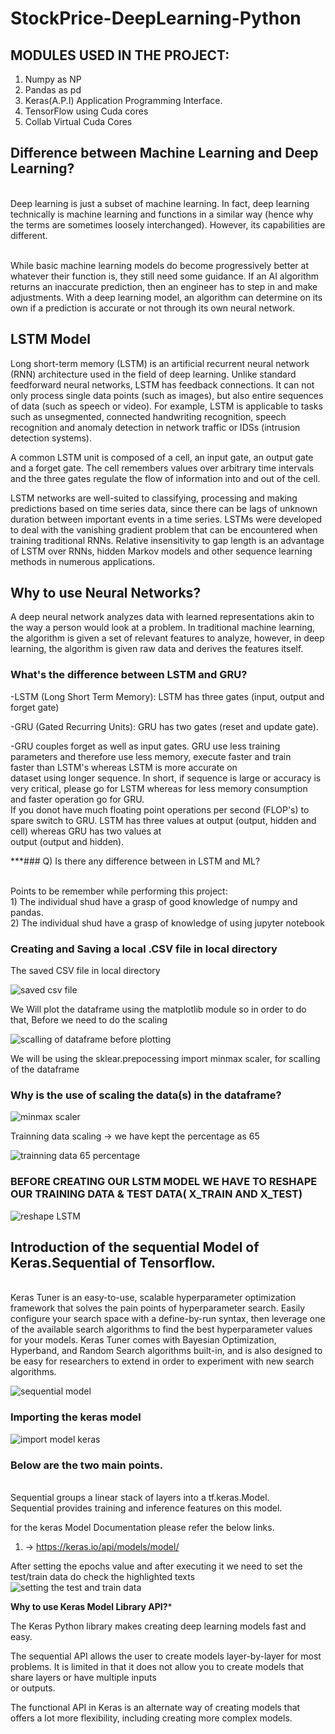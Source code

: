 # StockPrice-DeepLearning-Python


## MODULES USED IN THE PROJECT:
1) Numpy as NP
2) Pandas as pd
3) Keras(A.P.I) Application Programming Interface.
4) TensorFlow using Cuda cores
5) Collab Virtual Cuda Cores

## Difference between Machine Learning and Deep Learning?

</br> Deep learning is just a subset of machine learning. In fact, deep learning technically is machine learning and functions in a similar way (hence why the terms are sometimes loosely interchanged). However, its capabilities are different.

</br> While basic machine learning models do become progressively better at whatever their function is, they still need some guidance. If an AI algorithm returns an inaccurate prediction, then an engineer has to step in and make adjustments. With a deep learning model, an algorithm can determine on its own if a prediction is accurate or not through its own neural network.

## LSTM Model
Long short-term memory (LSTM) is an artificial recurrent neural network (RNN) architecture used in the field of deep learning. Unlike standard feedforward neural networks, LSTM has feedback connections. It can not only process single data points (such as images), but also entire sequences of data (such as speech or video). For example, LSTM is applicable to tasks such as unsegmented, connected handwriting recognition, speech recognition and anomaly detection in network traffic or IDSs (intrusion detection systems).

A common LSTM unit is composed of a cell, an input gate, an output gate and a forget gate. The cell remembers values over arbitrary time intervals and the three gates regulate the flow of information into and out of the cell.

LSTM networks are well-suited to classifying, processing and making predictions based on time series data, since there can be lags of unknown duration between important events in a time series. LSTMs were developed to deal with the vanishing gradient problem that can be encountered when training traditional RNNs. Relative insensitivity to gap length is an advantage of LSTM over RNNs, hidden Markov models and other sequence learning methods in numerous applications.

## Why to use Neural Networks?

A deep neural network analyzes data with learned representations akin to the way a person would look at a problem. In traditional machine learning, the algorithm is given a set of relevant features to analyze, however, in deep learning, the algorithm is given raw data and derives the features itself.

### What's the difference between LSTM and GRU?

-LSTM (Long Short Term Memory): LSTM has three gates (input, output and forget gate)

-GRU (Gated Recurring Units): GRU has two gates (reset and update gate).

-GRU couples forget as well as input gates. GRU use less training parameters and therefore use less memory, execute faster and train </br> faster than LSTM's whereas LSTM is more accurate on </br> dataset using longer sequence. In short, if sequence is large or accuracy is very critical, please go for LSTM whereas for less memory consumption and faster operation go for GRU. </br> If you donot have much floating point operations per second (FLOP's) to spare switch to GRU. LSTM has three values at output (output, hidden and cell) whereas GRU has two values at </br> output (output and hidden).



***### Q) Is there any difference between in LSTM and ML?

</br>Points to be remember while performing this project:
</br> 1) The individual shud have a grasp of good knowledge of numpy and pandas.
</br> 2) The individual shud have a grasp of knowledge of using jupyter notebook




### Creating and Saving a local .CSV file in local directory
The saved CSV file in local directory

![saved csv file](https://user-images.githubusercontent.com/40432616/84531290-0265fe80-ad02-11ea-8ec8-a42e83f25711.PNG)


We Will plot the dataframe using the matplotlib module so in order to do that, Before we need to do the scaling



![scalling of dataframe before plotting](https://user-images.githubusercontent.com/40432616/84531802-c1221e80-ad02-11ea-9424-fcb068d9c034.PNG)


We will be using the sklear.prepocessing import minmax scaler, for scalling of the dataframe

### Why is the use of scaling the data(s) in the dataframe?

![minmax scaler](https://user-images.githubusercontent.com/40432616/84535029-9a66e680-ad08-11ea-9759-9a7d02647e2c.PNG)


Trainning data scaling -> we have kept the percentage as 65

![trainning data 65 percentage](https://user-images.githubusercontent.com/40432616/84535741-0138cf80-ad0a-11ea-8834-c104881a924b.PNG)


### BEFORE CREATING OUR LSTM MODEL WE HAVE TO RESHAPE OUR TRAINING DATA & TEST DATA( X_TRAIN AND X_TEST)

![reshape LSTM](https://user-images.githubusercontent.com/40432616/84751763-8eb24300-afda-11ea-89f3-ac9b34a003d4.png)



## Introduction of the sequential Model of Keras.Sequential of Tensorflow.

</br> Keras Tuner is an easy-to-use, scalable hyperparameter optimization framework that solves the pain points of hyperparameter search. Easily configure your search space with a define-by-run syntax, then leverage one of the available search algorithms to find the best hyperparameter values for your models. Keras Tuner comes with Bayesian Optimization, Hyperband, and Random Search algorithms built-in, and is also designed to be easy for researchers to extend in order to experiment with new search algorithms.

![sequential model](https://user-images.githubusercontent.com/40432616/85585257-763acc00-b65d-11ea-91b2-8197ae77dd6f.PNG)

### Importing the keras model 

![import model keras](https://user-images.githubusercontent.com/40432616/85585607-c31ea280-b65d-11ea-80b0-15bbc85733f0.PNG)

### Below are the two main points.

</br> Sequential groups a linear stack of layers into a tf.keras.Model.
</br> Sequential provides training and inference features on this model.

for the keras Model Documentation please refer the below links.
1) -> https://keras.io/api/models/model/


After setting the epochs value and after executing it we need to set the test/train data
    do check the highlighted texts
![setting the test and train data](https://user-images.githubusercontent.com/40432616/85873347-9e0d6980-b7ee-11ea-9ad9-31e58107a0da.PNG)


****Why to use Keras Model Library API?*****

  The Keras Python library makes creating deep learning models fast and easy.

  The sequential API allows the user to create models layer-by-layer for most problems. It is limited in that it does not allow you to create models that share layers or have multiple inputs    
  or outputs.

   The functional API in Keras is an alternate way of creating models that offers a lot more flexibility, including creating more complex models.
